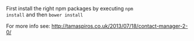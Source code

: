 First install the right npm packages by executing <code>npm install</code> and then <code>bower install</code>

For more info see: http://tamaspiros.co.uk/2013/07/18/contact-manager-2-0/

